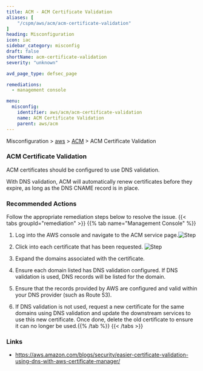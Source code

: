 ```yaml
---
title: ACM - ACM Certificate Validation
aliases: [
	"/cspm/aws/acm/acm-certificate-validation"
]
heading: Misconfiguration
icon: iac
sidebar_category: misconfig
draft: false
shortName: acm-certificate-validation
severity: "unknown"

avd_page_type: defsec_page

remediations:
  - management console

menu:
  misconfig:
    identifier: aws/acm/acm-certificate-validation
    name: ACM Certificate Validation
    parent: aws/acm
---
```


Misconfiguration > [aws](../../) > [ACM](../) > ACM Certificate Validation

### ACM Certificate Validation

ACM certificates should be configured to use DNS validation.

With DNS validation, ACM will automatically renew certificates before they expire, as long as the DNS CNAME record is in place.

### Recommended Actions

Follow the appropriate remediation steps below to resolve the issue.
{{< tabs groupId="remediation" >}}
{{% tab name="Management Console" %}}
1. Log into the AWS console and navigate to the ACM service page.![Step](/path/to/some/image.png)

2. Click into each certificate that has been requested. ![Step](/path/to/some/image.png)

3. Expand the domains associated with the certificate.
4. Ensure each domain listed has DNS validation configured. If DNS validation is used, DNS records will be listed for the domain.
5. Ensure that the records provided by AWS are configured and valid within your DNS provider (such as Route 53).
6. If DNS validation is not used, request a new certificate for the same domains using DNS validation and update the downstream services to use this new certificate. Once done, delete the old certificate to ensure it can no longer be used.{{% /tab %}}
{{< /tabs >}}



### Links
  - https://aws.amazon.com/blogs/security/easier-certificate-validation-using-dns-with-aws-certificate-manager/


